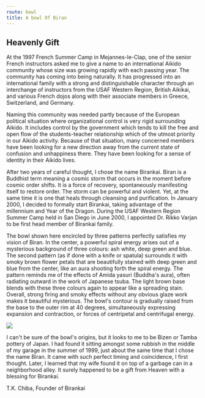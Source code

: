 ```yaml
---
route: bowl
title: A bowl Of Biran
---
```

## Heavenly Gift
At the 1997 French Summer Camp in Mejannes-le-Clap, one of the senior French
instructors asked me to give a name to an international Aikido community whose
size was growing rapidly with each passing year. The community has coming into
being naturally. It has progressed into an international family with a strong
and distinguishable character through an interchange of instructors from the
USAF Western Region, British Aikikai, and various French dojos along with
their associate members in Greece, Switzerland, and Germany.

Naming this community was needed partly because of the European political
situation where organizational control is very rigid surrounding Aikido. It
includes control by the government which tends to kill the free and open flow
of the students-teacher relationship which of the utmost priority in our
Aikido activity. Because of that situation, many concerned members have been
looking for a new direction away from the current state of confusion and
unhappiness there. They have been looking for a sense of identity in their
Aikido lives.

After two years of careful thought, I chose the name Birankai. Biran is a
Buddhist term meaning a cosmic storm that occurs in the moment before cosmic
order shifts. It is a force of recovery, spontaneously manifesting itself to
restore order. The storm can be powerful and violent. Yet, at the same time it
is one that heals through cleansing and purification. In January 2000, I
decided to formally start Birankai, taking advantage of the millennium and
Year of the Dragon. During the USAF Western Region Summer Camp held in San
Diego in June 2000, I appointed Dr. Rikko Varjan to be first head member of
Birankai family.

The bowl shown here encircled by three patterns perfectly satisfies my
vision of Biran. In the center, a powerful spiral energy arises out of a
mysterious background of three colours: ash white, deep green and blue. The
second pattern (as if done with a knife or spatula) surrounds it with smoky
brown flower petals that are beautifully stained with deep green and blue from
the center, like an aura shooting forth the spiral energy. The pattern reminds
me of the effects of Amida yasuri (Buddha's aura), often radiating outward in
the work of Japanese tsuba. The light brown base blends with these three
colours again to appear like a spreading stain. Overall, strong firing and
smoky effects without any obvious glaze work makes it beautiful mysterious.
The bowl's contour is gradually raised from the base to the outer rim at 40
degrees, simultaneously expressing expansion and contraction, or forces of
centripetal and centrifugal energy.

<img src="/images/biranbowl.gif" />

I can't be sure of the bowl's origins, but it looks to me to be Bizen or
Tamba pottery of Japan. I had found it sitting amongst some rubbish in the
middle of my garage in the summer of 1999, just about the same time that I
chose the name Biran. It came with such perfect timing and coincidence, I
first thought. Later, I learned that my wife found it on top of a garbage can
in a neighborhood alley. It surely happened to be a gift from Heaven with a
blessing for Birankai.

T.K. Chiba, Founder of Birankai
